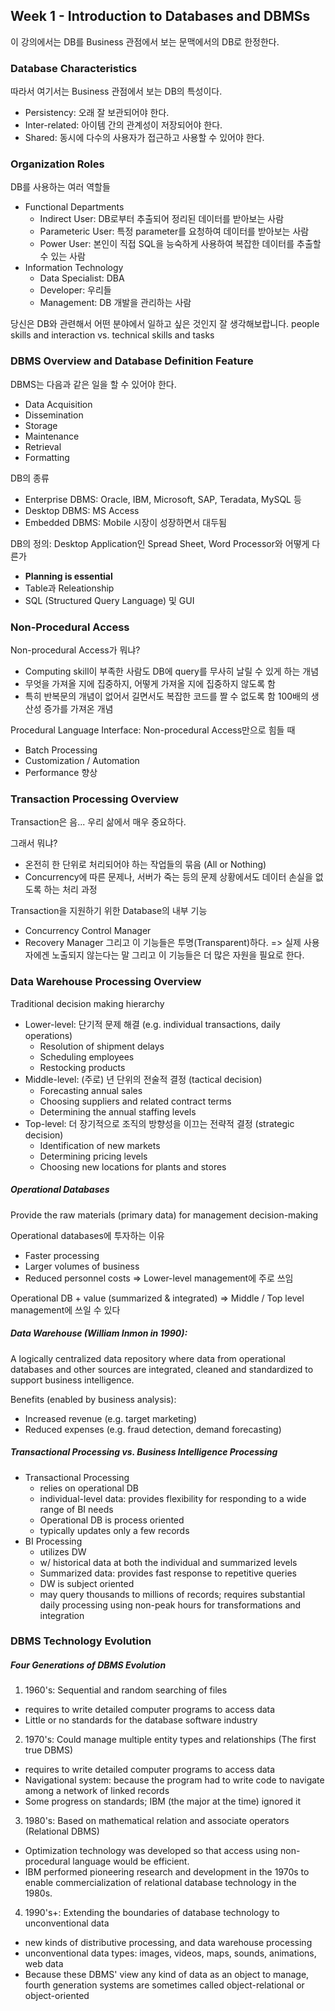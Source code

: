## Week 1 - Introduction to Databases and DBMSs

이 강의에서는 DB를 Business 관점에서 보는 문맥에서의 DB로 한정한다.

### Database Characteristics
따라서 여기서는 Business 관점에서 보는 DB의 특성이다.

* Persistency: 오래 잘 보관되어야 한다.
* Inter-related: 아이템 간의 관계성이 저장되어야 한다.
* Shared: 동시에 다수의 사용자가 접근하고 사용할 수 있어야 한다.

### Organization Roles
DB를 사용하는 여러 역할들
* Functional Departments
  * Indirect User: DB로부터 추출되어 정리된 데이터를 받아보는 사람
  * Parameteric User: 특정 parameter를 요청하여 데이터를 받아보는 사람
  * Power User: 본인이 직접 SQL을 능숙하게 사용하여 복잡한 데이터를 추출할 수 있는 사람
* Information Technology
  * Data Specialist: DBA
  * Developer: 우리들
  * Management: DB 개발을 관리하는 사람

당신은 DB와 관련해서 어떤 분야에서 일하고 싶은 것인지 잘 생각해보랍니다.
people skills and interaction vs. technical skills and tasks

### DBMS Overview and Database Definition Feature
DBMS는 다음과 같은 일을 할 수 있어야 한다.
* Data Acquisition
* Dissemination
* Storage
* Maintenance
* Retrieval
* Formatting

DB의 종류
* Enterprise DBMS: Oracle, IBM, Microsoft, SAP, Teradata, MySQL 등
* Desktop DBMS: MS Access
* Embedded DBMS: Mobile 시장이 성장하면서 대두됨

DB의 정의: Desktop Application인 Spread Sheet, Word Processor와 어떻게 다른가
* __Planning is essential__
* Table과 Releationship
* SQL (Structured Query Language) 및 GUI

### Non-Procedural Access

Non-procedural Access가 뭐냐?
* Computing skill이 부족한 사람도 DB에 query를 무사히 날릴 수 있게 하는 개념
* 무엇을 가져올 지에 집중하지, 어떻게 가져올 지에 집중하지 않도록 함
* 특히 반복문의 개념이 없어서 길면서도 복잡한 코드를 짤 수 없도록 함
100배의 생산성 증가를 가져온 개념

Procedural Language Interface: Non-procedural Access만으로 힘들 때
* Batch Processing
* Customization / Automation
* Performance 향상

### Transaction Processing Overview

Transaction은 음... 우리 삶에서 매우 중요하다.

그래서 뭐냐?
* 온전히 한 단위로 처리되어야 하는 작업들의 묶음 (All or Nothing)
* Concurrency에 따른 문제나, 서버가 죽는 등의 문제 상황에서도
  데이터 손실을 없도록 하는 처리 과정

Transaction을 지원하기 위한 Database의 내부 기능
* Concurrency Control Manager
* Recovery Manager
그리고 이 기능들은 투명(Transparent)하다.
=> 실제 사용자에겐 노출되지 않는다는 말
그리고 이 기능들은 더 많은 자원을 필요로 한다.

### Data Warehouse Processing Overview

Traditional decision making hierarchy
* Lower-level: 단기적 문제 해결 (e.g. individual transactions, daily operations)
  - Resolution of shipment delays
  - Scheduling employees
  - Restocking products
* Middle-level: (주로) 년 단위의 전술적 결정 (tactical decision)
  - Forecasting annual sales
  - Choosing suppliers and related contract terms
  - Determining the annual staffing levels
* Top-level: 더 장기적으로 조직의 방향성을 이끄는 전략적 결정 (strategic decision)
  - Identification of new markets
  - Determining pricing levels
  - Choosing new locations for plants and stores

##### Operational Databases
Provide the raw materials (primary data) for management decision-making

Operational databases에 투자하는 이유
* Faster processing
* Larger volumes of business
* Reduced personnel costs
=> Lower-level management에 주로 쓰임

Operational DB + value (summarized & integrated)
=> Middle / Top level management에 쓰일 수 있다

##### Data Warehouse (William Inmon in 1990):
A logically centralized data repository where data from
operational databases and other sources are integrated, cleaned and
standardized to support business intelligence.

Benefits (enabled by business analysis):
* Increased revenue (e.g. target marketing)
* Reduced expenses (e.g. fraud detection, demand forecasting)

##### Transactional Processing vs. Business Intelligence Processing
* Transactional Processing
  - relies on operational DB
  - individual-level data: provides flexibility for responding to a wide range of BI needs
  - Operational DB is process oriented
  - typically updates only a few records
* BI Processing
  - utilizes DW
  - w/ historical data at both the individual and summarized levels
  - Summarized data: provides  fast response to repetitive queries
  - DW is subject oriented
  - may query thousands to millions of records;
    requires substantial daily processing using non-peak hours for transformations and integration

### DBMS Technology Evolution

##### Four Generations of DBMS Evolution
1. 1960's: Sequential and random searching of files
  - requires to write detailed computer programs to access data
  - Little or no standards for the database software industry
2. 1970's: Could manage multiple entity types and relationships (The first true DBMS)
  - requires to write detailed computer programs to access data
  - Navigational system: because the program had to write code to navigate among a network of linked records
  - Some progress on standards; IBM (the major at the time) ignored it
3. 1980's: Based on mathematical relation and associate operators (Relational DBMS)
  - Optimization technology was developed so that access using non-procedural language would be efficient.
  - IBM performed pioneering research and development in the 1970s
    to enable commercialization of relational database technology in the 1980s.
4. 1990's+: Extending the boundaries of database technology to unconventional data
  - new kinds of distributive processing, and data warehouse processing
  - unconventional data types: images, videos, maps, sounds, animations, web data
  - Because these DBMS' view any kind of data as an object to manage,
    fourth generation systems are sometimes called object-relational or object-oriented
